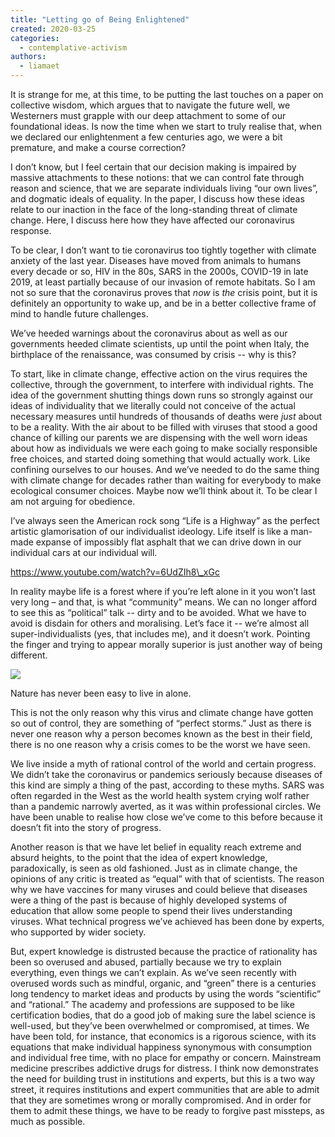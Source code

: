 ```yaml
---
title: "Letting go of Being Enlightened"
created: 2020-03-25
categories: 
  - contemplative-activism
authors: 
  - liamaet
---
```


It is strange for me, at this time, to be putting the last touches on a paper on collective wisdom, which argues that to navigate the future well, we Westerners must grapple with our deep attachment to some of our foundational ideas. Is now the time when we start to truly realise that, when we declared our enlightenment a few centuries ago, we were a bit premature, and make a course correction?

I don’t know, but I feel certain that our decision making is impaired by massive attachments to these notions: that we can control fate through reason and science, that we are separate individuals living “our own lives”, and dogmatic ideals of equality. In the paper, I discuss how these ideas relate to our inaction in the face of the long-standing threat of climate change. Here, I discuss here how they have affected our coronavirus response. 

To be clear, I don’t want to tie coronavirus too tightly together with climate anxiety of the last year. Diseases have moved from animals to humans every decade or so, HIV in the 80s, SARS in the 2000s, COVID-19 in late 2019, at least partially because of our invasion of remote habitats. So I am not so sure that the coronavirus proves that _now_ is _the_ crisis point, but it is definitely an opportunity to wake up, and be in a better collective frame of mind to handle future challenges. 

We’ve heeded warnings about the coronavirus about as well as our governments heeded climate scientists, up until the point when Italy, the birthplace of the renaissance, was consumed by crisis -- why is this?

To start, like in climate change, effective action on the virus requires the collective, through the government, to interfere with individual rights. The idea of the government shutting things down runs so strongly against our ideas of individuality that we literally could not conceive of the actual necessary measures until hundreds of thousands of deaths were _just_ about to be a reality. With the air about to be filled with viruses that stood a good chance of killing our parents we are dispensing with the well worn ideas about how as individuals we were each going to make socially responsible free choices, and started doing something that would actually work. Like confining ourselves to our houses. And we’ve needed to do the same thing with climate change for decades rather than waiting for everybody to make ecological consumer choices. Maybe now we’ll think about it. To be clear I am not arguing for obedience.

I’ve always seen the American rock song “Life is a Highway” as the perfect artistic glamorisation of our individualist ideology. Life itself is like a man-made expanse of impossibly flat asphalt that we can drive down in our individual cars at our individual will. 

https://www.youtube.com/watch?v=6UdZIh8\_xGc

In reality maybe life is a forest where if you’re left alone in it you won’t last very long – and that, is what “community” means. We can no longer afford to see this as “political” talk -- dirty and to be avoided. What we have to avoid is disdain for others and moralising. Let’s face it -- we’re almost all super-individualists (yes, that includes me), and it doesn’t work. Pointing the finger and trying to appear morally superior is just another way of being different.

![](/assets/images/lost_in_a_forest_all_alone_.jpg)

Nature has never been easy to live in alone.

This is not the only reason why this virus and climate change have gotten so out of control, they are something of “perfect storms.” Just as there is never one reason why a person becomes known as the best in their field, there is no one reason why a crisis comes to be the worst we have seen.

We live inside a myth of rational control of the world and certain progress. We didn’t take the coronavirus or pandemics seriously because diseases of this kind are simply a thing of the past, according to these myths. SARS was often regarded in the West as the world health system crying wolf rather than a pandemic narrowly averted, as it was within professional circles. We have been unable to realise how close we’ve come to this before because it doesn’t fit into the story of progress.

Another reason is that we have let belief in equality reach extreme and absurd heights, to the point that the idea of expert knowledge, paradoxically, is seen as old fashioned. Just as in climate change, the opinions of any critic is treated as “equal” with that of scientists. The reason why we have vaccines for many viruses and could believe that diseases were a thing of the past is because of highly developed systems of education that allow some people to spend their lives understanding viruses. What technical progress we’ve achieved has been done by experts, who supported by wider society.

But, expert knowledge is distrusted because the practice of rationality has been so overused and abused, partially because we try to explain everything, even things we can’t explain. As we’ve seen recently with overused words such as mindful, organic, and “green” there is a centuries long tendency to market ideas and products by using the words “scientific” and “rational.” The academy and professions are supposed to be like certification bodies, that do a good job of making sure the label science is well-used, but they’ve been overwhelmed or compromised, at times. We have been told, for instance, that economics is a rigorous science, with its equations that make individual happiness synonymous with consumption and individual free time, with no place for empathy or concern. Mainstream medicine prescribes addictive drugs for distress. I think now demonstrates the need for building trust in institutions and experts, but this is a two way street, it requires institutions and expert communities that are able to admit that they are sometimes wrong or morally compromised. And in order for them to admit these things, we have to be ready to forgive past missteps, as much as possible.
